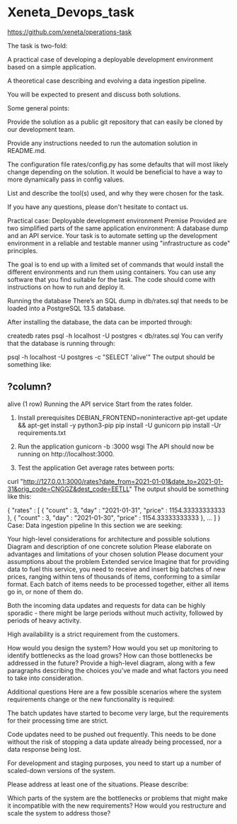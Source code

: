 # Xeneta_Devops_task

https://github.com/xeneta/operations-task

The task is two-fold:

A practical case of developing a deployable development environment based on a simple application.

A theoretical case describing and evolving a data ingestion pipeline.

You will be expected to present and discuss both solutions.

Some general points:

Provide the solution as a public git repository that can easily be cloned by our development team.

Provide any instructions needed to run the automation solution in README.md.

The configuration file rates/config.py has some defaults that will most likely change depending on the solution. It would be beneficial to have a way to more dynamically pass in config values.

List and describe the tool(s) used, and why they were chosen for the task.

If you have any questions, please don't hesitate to contact us.

Practical case: Deployable development environment
Premise
Provided are two simplified parts of the same application environment: A database dump and an API service. Your task is to automate setting up the development environment in a reliable and testable manner using "infrastructure as code" principles.

The goal is to end up with a limited set of commands that would install the different environments and run them using containers. You can use any software that you find suitable for the task. The code should come with instructions on how to run and deploy it.

Running the database
There’s an SQL dump in db/rates.sql that needs to be loaded into a PostgreSQL 13.5 database.

After installing the database, the data can be imported through:

createdb rates
psql -h localhost -U postgres < db/rates.sql
You can verify that the database is running through:

psql -h localhost -U postgres -c "SELECT 'alive'"
The output should be something like:

 ?column?
----------
 alive
(1 row)
Running the API service
Start from the rates folder.

1. Install prerequisites
DEBIAN_FRONTEND=noninteractive apt-get update && apt-get install -y python3-pip
pip install -U gunicorn
pip install -Ur requirements.txt
2. Run the application
gunicorn -b :3000 wsgi
The API should now be running on http://localhost:3000.

3. Test the application
Get average rates between ports:

curl "http://127.0.0.1:3000/rates?date_from=2021-01-01&date_to=2021-01-31&orig_code=CNGGZ&dest_code=EETLL"
The output should be something like this:

{
   "rates" : [
      {
         "count" : 3,
         "day" : "2021-01-31",
         "price" : 1154.33333333333
      },
      {
         "count" : 3,
         "day" : "2021-01-30",
         "price" : 1154.33333333333
      },
      ...
   ]
}
Case: Data ingestion pipeline
In this section we are seeking:

Your high-level considerations for architecture and possible solutions
Diagram and description of one concrete solution
Please elaborate on advantages and limitations of your chosen solution
Please document your assumptions about the problem
Extended service
Imagine that for providing data to fuel this service, you need to receive and insert big batches of new prices, ranging within tens of thousands of items, conforming to a similar format. Each batch of items needs to be processed together, either all items go in, or none of them do.

Both the incoming data updates and requests for data can be highly sporadic - there might be large periods without much activity, followed by periods of heavy activity.

High availability is a strict requirement from the customers.

How would you design the system?
How would you set up monitoring to identify bottlenecks as the load grows?
How can those bottlenecks be addressed in the future?
Provide a high-level diagram, along with a few paragraphs describing the choices you've made and what factors you need to take into consideration.

Additional questions
Here are a few possible scenarios where the system requirements change or the new functionality is required:

The batch updates have started to become very large, but the requirements for their processing time are strict.

Code updates need to be pushed out frequently. This needs to be done without the risk of stopping a data update already being processed, nor a data response being lost.

For development and staging purposes, you need to start up a number of scaled-down versions of the system.

Please address at least one of the situations. Please describe:

Which parts of the system are the bottlenecks or problems that might make it incompatible with the new requirements?
How would you restructure and scale the system to address those?
